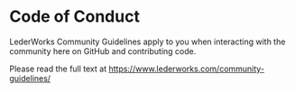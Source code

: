 # Code of Conduct

LederWorks Community Guidelines apply to you when interacting with the community here on GitHub and contributing code.

Please read the full text at https://www.lederworks.com/community-guidelines/